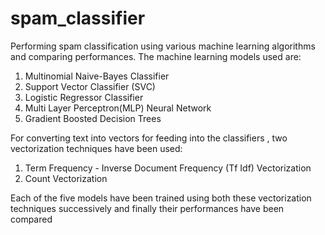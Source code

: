 # spam_classifier
Performing spam classification using various machine learning algorithms and comparing performances.
The machine learning models used are:
1. Multinomial Naive-Bayes Classifier
2. Support Vector Classifier (SVC)
3. Logistic Regressor Classifier
4. Multi Layer Perceptron(MLP) Neural Network
5. Gradient Boosted Decision Trees 

For converting text into vectors for feeding into the classifiers , two vectorization techniques have been used:
1. Term Frequency - Inverse Document Frequency (Tf Idf) Vectorization
2. Count Vectorization

Each of the five models have been trained using both these vectorization techniques successively and finally their performances have been compared
